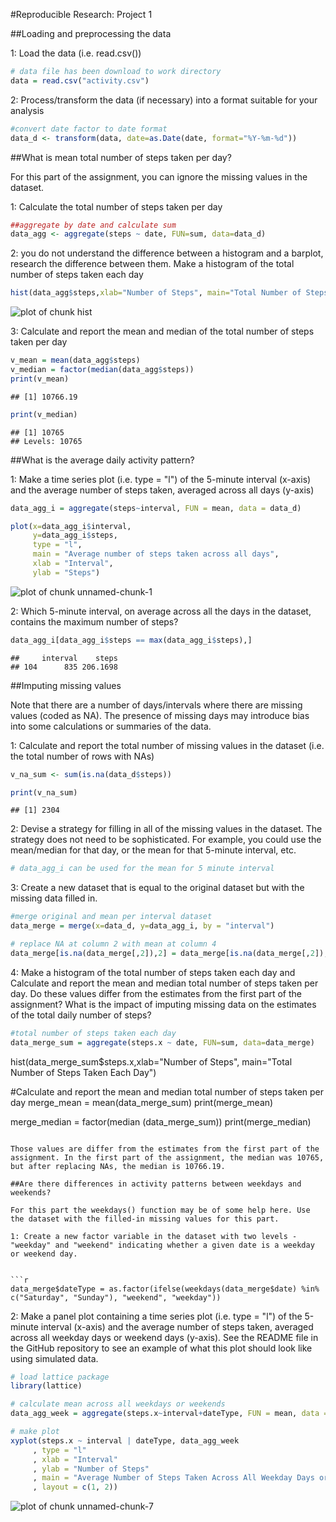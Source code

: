 #Reproducible Research: Project 1



##Loading and preprocessing the data

1: Load the data (i.e. read.csv())


```r
# data file has been download to work directory
data = read.csv("activity.csv")
```

2: Process/transform the data (if necessary) into a format suitable for your analysis


```r
#convert date factor to date format
data_d <- transform(data, date=as.Date(date, format="%Y-%m-%d"))
```

##What is mean total number of steps taken per day?

For this part of the assignment, you can ignore the missing values in the dataset.

1: Calculate the total number of steps taken per day

```r
##aggregate by date and calculate sum
data_agg <- aggregate(steps ~ date, FUN=sum, data=data_d)
```

2: you do not understand the difference between a histogram and a barplot, research the difference between them. Make a histogram of the total number of steps taken each day


```r
hist(data_agg$steps,xlab="Number of Steps", main="Total Number of Steps Taken Each Day")
```

![plot of chunk hist](figure/hist-1.png)

3: Calculate and report the mean and median of the total number of steps taken per day


```r
v_mean = mean(data_agg$steps)
v_median = factor(median(data_agg$steps))
print(v_mean)
```

```
## [1] 10766.19
```

```r
print(v_median)
```

```
## [1] 10765
## Levels: 10765
```

##What is the average daily activity pattern?

1: Make a time series plot (i.e. type = "l") of the 5-minute interval (x-axis) and the average number of steps taken, averaged across all days (y-axis)


```r
data_agg_i = aggregate(steps~interval, FUN = mean, data = data_d)

plot(x=data_agg_i$interval,
     y=data_agg_i$steps,
     type = "l",
     main = "Average number of steps taken across all days",
     xlab = "Interval",
     ylab = "Steps")
```

![plot of chunk unnamed-chunk-1](figure/unnamed-chunk-1-1.png)

2: Which 5-minute interval, on average across all the days in the dataset, contains the maximum number of steps?


```r
data_agg_i[data_agg_i$steps == max(data_agg_i$steps),]
```

```
##     interval    steps
## 104      835 206.1698
```

##Imputing missing values

Note that there are a number of days/intervals where there are missing values (coded as NA). The presence of missing days may introduce bias into some calculations or summaries of the data.

1: Calculate and report the total number of missing values in the dataset (i.e. the total number of rows with NAs)


```r
v_na_sum <- sum(is.na(data_d$steps))

print(v_na_sum)
```

```
## [1] 2304
```

2: Devise a strategy for filling in all of the missing values in the dataset. The strategy does not need to be sophisticated. For example, you could use the mean/median for that day, or the mean for that 5-minute interval, etc.


```r
# data_agg_i can be used for the mean for 5 minute interval
```

3: Create a new dataset that is equal to the original dataset but with the missing data filled in.


```r
#merge original and mean per interval dataset
data_merge = merge(x=data_d, y=data_agg_i, by = "interval")

# replace NA at column 2 with mean at column 4
data_merge[is.na(data_merge[,2]),2] = data_merge[is.na(data_merge[,2]),4] 
```

4: Make a histogram of the total number of steps taken each day and Calculate and report the mean and median total number of steps taken per day. Do these values differ from the estimates from the first part of the assignment? What is the impact of imputing missing data on the estimates of the total daily number of steps?


```r
#total number of steps taken each day
data_merge_sum = aggregate(steps.x ~ date, FUN=sum, data=data_merge)
```
  
hist(data_merge_sum$steps.x,xlab="Number of Steps", main="Total Number of Steps Taken Each Day")

#Calculate and report the mean and median total number of steps taken per day
merge_mean = mean(data_merge_sum)
print(merge_mean)

merge_median = factor(median (data_merge_sum))
print(merge_median)
```

Those values are differ from the estimates from the first part of the assignment. In the first part of the assignment, the median was 10765, but after replacing NAs, the median is 10766.19.

##Are there differences in activity patterns between weekdays and weekends?

For this part the weekdays() function may be of some help here. Use the dataset with the filled-in missing values for this part.

1: Create a new factor variable in the dataset with two levels - "weekday" and "weekend" indicating whether a given date is a weekday or weekend day.


```r
data_merge$dateType = as.factor(ifelse(weekdays(data_merge$date) %in% c("Saturday", "Sunday"), "weekend", "weekday"))
```

2: Make a panel plot containing a time series plot (i.e. type = "l") of the 5-minute interval (x-axis) and the average number of steps taken, averaged across all weekday days or weekend days (y-axis). See the README file in the GitHub repository to see an example of what this plot should look like using simulated data.


```r
# load lattice package
library(lattice)

# calculate mean across all weekdays or weekends
data_agg_week = aggregate(steps.x~interval+dateType, FUN = mean, data = data_merge)

# make plot
xyplot(steps.x ~ interval | dateType, data_agg_week
     , type = "l"
     , xlab = "Interval"
     , ylab = "Number of Steps"
     , main = "Average Number of Steps Taken Across All Weekday Days or Weekend Days"
     , layout = c(1, 2))
```

![plot of chunk unnamed-chunk-7](figure/unnamed-chunk-7-1.png)
